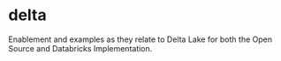 # delta
Enablement and examples as they relate to Delta Lake for both the Open Source and Databricks Implementation.
